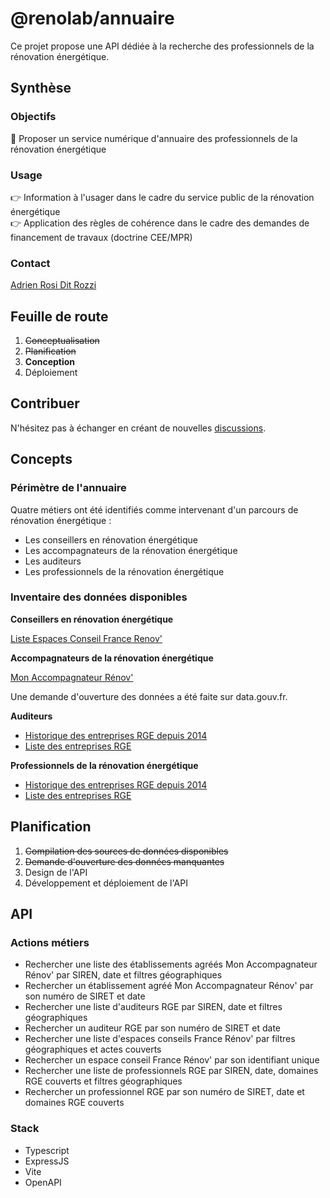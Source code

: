 # @renolab/annuaire

Ce projet propose une API dédiée à la recherche des professionnels de la rénovation énergétique.

## Synthèse

### Objectifs

🎯 Proposer un service numérique d'annuaire des professionnels de la rénovation énergétique  

### Usage

👉 Information à l'usager dans le cadre du service public de la rénovation énergétique  
👉 Application des règles de cohérence dans le cadre des demandes de financement de travaux (doctrine CEE/MPR)  

### Contact

[Adrien Rosi Dit Rozzi](https://www.linkedin.com/in/adrienrosi/)

## Feuille de route

1. ~~Conceptualisation~~
2. ~~Planification~~
3. **Conception**
4. Déploiement

## Contribuer

N'hésitez pas à échanger en créant de nouvelles [discussions](https://github.com/renolab/annuaire/discussions).

## Concepts

### Périmètre de l'annuaire

Quatre métiers ont été identifiés comme intervenant d'un parcours de rénovation énergétique :

- Les conseillers en rénovation énergétique
- Les accompagnateurs de la rénovation énergétique
- Les auditeurs
- Les professionnels de la rénovation énergétique

### Inventaire des données disponibles

**Conseillers en rénovation énergétique**

[Liste Espaces Conseil France Renov'](https://data.ademe.fr/datasets/liste-espaces-conseil-france-renov)

**Accompagnateurs de la rénovation énergétique**

[Mon Accompagnateur Rénov'](https://france-renov.gouv.fr/annuaires-professionnels/mon-accompagnateur-renov)

Une demande d'ouverture des données a été faite sur data.gouv.fr.

**Auditeurs**

- [Historique des entreprises RGE depuis 2014](https://data.ademe.fr/datasets/historique-rge)
- [Liste des entreprises RGE](https://data.ademe.fr/datasets/liste-des-entreprises-rge-2)

**Professionnels de la rénovation énergétique**

- [Historique des entreprises RGE depuis 2014](https://data.ademe.fr/datasets/historique-rge)
- [Liste des entreprises RGE](https://data.ademe.fr/datasets/liste-des-entreprises-rge-2)

## Planification

1. ~~Compilation des sources de données disponibles~~
2. ~~Demande d'ouverture des données manquantes~~
3. Design de l'API
4. Développement et déploiement de l'API

## API

### Actions métiers

- Rechercher une liste des établissements agréés Mon Accompagnateur Rénov' par SIREN, date et filtres géographiques
- Rechercher un établissement agréé Mon Accompagnateur Rénov' par son numéro de SIRET et date
- Rechercher une liste d'auditeurs RGE par SIREN, date et filtres géographiques
- Rechercher un auditeur RGE par son numéro de SIRET et date
- Rechercher une liste d'espaces conseils France Rénov' par filtres géographiques et actes couverts
- Rechercher un espace conseil France Rénov' par son identifiant unique
- Rechercher une liste de professionnels RGE par SIREN, date, domaines RGE couverts et filtres géographiques
- Rechercher un professionnel RGE par son numéro de SIRET, date et domaines RGE couverts

### Stack

- Typescript
- ExpressJS
- Vite
- OpenAPI
